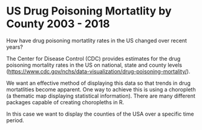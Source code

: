 US Drug Poisoning Mortatlity by County 2003 - 2018
==================================================

How have drug poisoning mortatlity rates in the US changed over recent
years?

The Center for Disease Control (CDC) provides estimates for the drug
poisoning mortality rates in the US on national, state and county levels
(<a href="https://www.cdc.gov/nchs/data-visualization/drug-poisoning-mortality/" class="uri">https://www.cdc.gov/nchs/data-visualization/drug-poisoning-mortality/</a>).

We want an effective method of displaying this data so that trends in
drug mortatlities become apparent. One way to achieve this is using a
choropleth (a thematic map displaying statistical information). There
are many different packages capable of creating choropleths in R.

In this case we want to display the counties of the USA over a specific
time period.
